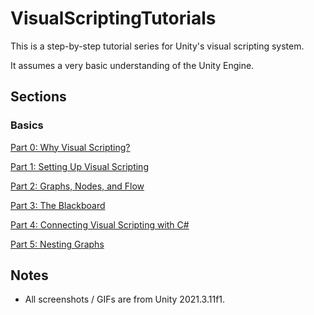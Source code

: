 # VisualScriptingTutorials

This is a step-by-step tutorial series for Unity's visual scripting system.

It assumes a very basic understanding of the Unity Engine.

## Sections

### Basics

[Part 0: Why Visual Scripting?](Tutorials/0_WhyVisualScripting.md)

[Part 1: Setting Up Visual Scripting](Tutorials/1_SettingUpVisualScripting.md)

[Part 2: Graphs, Nodes, and Flow](Tutorials/2_GraphsNodesAndFlow.md)

[Part 3: The Blackboard](Tutorials/3_TheBlackboard.md)

[Part 4: Connecting Visual Scripting with C#](Tutorials/4_ConnectingVisualScriptingWithC%23.md)

[Part 5: Nesting Graphs](Tutorials/5_NestingGraphs.md)

## Notes

- All screenshots / GIFs are from Unity 2021.3.11f1.
